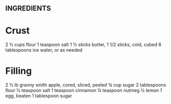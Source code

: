 ## **INGREDIENTS**
# Crust
2 ½ cups flour
1 teaspoon salt
1 ½ sticks butter, 1 1/2 sticks, cold, cubed
8 tablespoons ice water, or as needed

# Filling
2 ½ lb granny smith apple, cored, sliced, peeled
¾ cup sugar
2 tablespoons flour
½ teaspoon salt
1 teaspoon cinnamon
¼ teaspoon nutmeg
½ lemon
1 egg, beaten
1 tablespoon sugar
